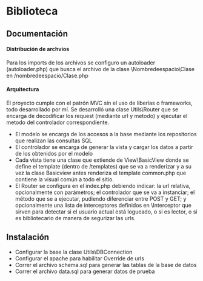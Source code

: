 # Biblioteca

## Documentación

#### Distribución de archvios
Para los imports de los archivos se configuro un autoloader (autoloader.php) que busca el archivo de la clase \Nombredeespacio\Clase en /nombredeespacio/Clase.php

#### Arquitectura
El proyecto cumple con el patrón MVC sin el uso de liberías o frameworks, todo desarrollado por mí. Se desarrolló una clase Utils\Router
que se encarga de decodificar los request (mediante url y metodo) y ejecutar el metodo del controlador correspondiente. 
- El modelo se encarga de los accesos a la base mediante los repositorios que realizan las consultas SQL
- El controlador se encarga de generar la vista y cargar los datos a partir de los obtenidos por el modelo
- Cada vista tiene una clase que extiende de View\BasicView donde se define el template (dentro de /templates) que se va a renderizar 
y a su vez la clase Basicview antes renderiza el template common.php que contiene la visual común a todo el sitio.
- El Router se configura en el index.php debiendo indicar: la url relativa, opcionalmente con parámetros; el controlador que se va a instanciar;
el método que se a ejecutar, pudiendo diferenciar entre POST y GET; y opcionalmente una lista de interceptores definidos en \Interceptor que sirven para detectar
si el usuario actual está logueado, o si es lector, o si es bibliotecario de manera de segurizar las urls.

## Instalación

- Configurar la base la clase Utils\DBConnection
- Configurar el apache para habilitar Override de urls
- Correr el archivo schema.sql para generar las tablas de la base de datos
- Correr el archivo data.sql para generar datos de prueba
